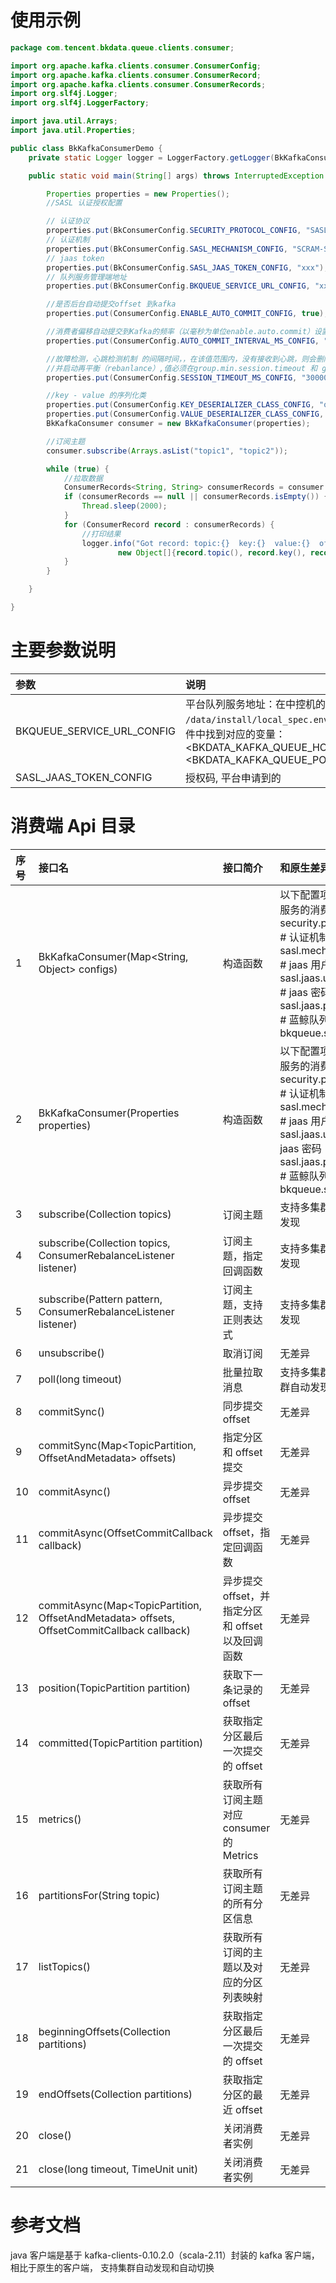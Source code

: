 # 使用示例

```java
package com.tencent.bkdata.queue.clients.consumer;

import org.apache.kafka.clients.consumer.ConsumerConfig;
import org.apache.kafka.clients.consumer.ConsumerRecord;
import org.apache.kafka.clients.consumer.ConsumerRecords;
import org.slf4j.Logger;
import org.slf4j.LoggerFactory;

import java.util.Arrays;
import java.util.Properties;

public class BkKafkaConsumerDemo {
    private static Logger logger = LoggerFactory.getLogger(BkKafkaConsumerDemo05.class);

    public static void main(String[] args) throws InterruptedException {

        Properties properties = new Properties();
        //SASL 认证授权配置

        // 认证协议
        properties.put(BkConsumerConfig.SECURITY_PROTOCOL_CONFIG, "SASL_PLAINTEXT");
        // 认证机制
        properties.put(BkConsumerConfig.SASL_MECHANISM_CONFIG, "SCRAM-SHA-512");
        // jaas token
        properties.put(BkConsumerConfig.SASL_JAAS_TOKEN_CONFIG, "xxx");
        // 队列服务管理端地址
        properties.put(BkConsumerConfig.BKQUEUE_SERVICE_URL_CONFIG, "xx.xx.xx.xx");

        //是否后台自动提交offset 到kafka
        properties.put(ConsumerConfig.ENABLE_AUTO_COMMIT_CONFIG, true);

        //消费者偏移自动提交到Kafka的频率（以毫秒为单位enable.auto.commit）设置为true
        properties.put(ConsumerConfig.AUTO_COMMIT_INTERVAL_MS_CONFIG, "1000");

        //故障检测，心跳检测机制 的间隔时间，，在该值范围内，没有接收到心跳，则会删除该消费者
        //并启动再平衡（rebanlance）,值必须在group.min.session.timeout 和 group.max.session.timeout.ms之间
        properties.put(ConsumerConfig.SESSION_TIMEOUT_MS_CONFIG, "30000");

        //key - value 的序列化类
        properties.put(ConsumerConfig.KEY_DESERIALIZER_CLASS_CONFIG, "org.apache.kafka.common.serialization.StringDeserializer");
        properties.put(ConsumerConfig.VALUE_DESERIALIZER_CLASS_CONFIG, "org.apache.kafka.common.serialization.StringDeserializer");
        BkKafkaConsumer consumer = new BkKafkaConsumer(properties);

        //订阅主题
        consumer.subscribe(Arrays.asList("topic1", "topic2"));

        while (true) {
            //拉取数据
            ConsumerRecords<String, String> consumerRecords = consumer.poll(1000);
            if (consumerRecords == null || consumerRecords.isEmpty()) {
                Thread.sleep(2000);
            }
            for (ConsumerRecord record : consumerRecords) {
                //打印结果
                logger.info("Got record: topic:{}  key:{}  value:{}  offset:{}  partition:{} \n",
                        new Object[]{record.topic(), record.key(), record.value(), record.offset(), record.partition()});
            }
        }

    }

}

```

# 主要参数说明

| 参数 | 说明 |
| :--- | :--- |
| BKQUEUE\_SERVICE\_URL\_CONFIG | 平台队列服务地址：在中控机的 `/data/install/local_spec.env` 文件中找到对应的变量： \<BKDATA_KAFKA_QUEUE_HOST>:\<BKDATA_KAFKA_QUEUE_PORT> |
| SASL\_JAAS\_TOKEN\_CONFIG | 授权码, 平台申请到的 |

# 消费端 Api 目录

| 序号| 接口名                                                       | 接口简介                                       | 和原生差异性                                                 |
| :--- | :--- |:--- |:--- |
| 1    | BkKafkaConsumer(Map<String, Object> configs)                 | 构造函数                                       | 以下配置项必须正确配置才能使用队列服务的消费端 api 消费数据# 认证协议<br/>security.protocol=SASL_PLAINTEXT<br/># 认证机制<br/>sasl.mechanism=SCRAM-SHA-512<br/># jaas 用户名<br/>sasl.jaas.user=xxx<br/># jaas 密码<br/>sasl.jaas.password=xxx<br/># 蓝鲸队列服务管理端地址<br/>bkqueue.service.url=xx.xx.xx.xx |
| 2    | BkKafkaConsumer(Properties properties)                       | 构造函数                                       | 以下配置项必须正确配置才能使用队列服务的消费端 api 消费数据# 认证协议<br/>security.protocol=SASL_PLAINTEXT<br/># 认证机制<br/>sasl.mechanism=SCRAM-SHA-512<br/># jaas 用户名<br/>sasl.jaas.user=xxx<br/> jaas 密码<br/>sasl.jaas.password=xxx<br/># 蓝鲸队列服务管理端地址<br/>bkqueue.service.url=xx.xx.xx.xx |
| 3    | subscribe(Collection<String> topics)                         | 订阅主题 | 支持多集群多 topic 订阅，topic 自动发现                         |
| 4   | subscribe(Collection<String> topics, ConsumerRebalanceListener listener) | 订阅主题，指定回调函数                         | 支持多集群多 topic 订阅，topic 自动发现                         |
| 5    | subscribe(Pattern pattern, ConsumerRebalanceListener listener) | 订阅主题，支持正则表达式                       | 支持多集群多 topic 订阅，topic 自动发现                         |
| 6    | unsubscribe()                                                | 取消订阅                                       | 无差异                                                       |
| 7    | poll(long timeout)                                           | 批量拉取消息                                   | 支持多集群多 topic 消费，并且支持集群自动发现和切换            |
| 8     | commitSync()                                                 | 同步提交 offset                                 | 无差异                                                       |
| 9     | commitSync(Map<TopicPartition, OffsetAndMetadata> offsets)   | 指定分区和 offset 提交                           | 无差异                                                       |
| 10 | commitAsync()                                                | 异步提交 offset                                 | 无差异                                                       |
| 11   | commitAsync(OffsetCommitCallback callback)                   | 异步提交 offset，指定回调函数                   | 无差异                                                       |
| 12   | commitAsync(Map<TopicPartition, OffsetAndMetadata> offsets, OffsetCommitCallback callback) | 异步提交 offset，并指定分区和 offset 以及回调函数 | 无差异                                                       |
| 13   | position(TopicPartition partition)                           | 获取下一条记录的 offset                         | 无差异                                                       |
| 14   | committed(TopicPartition partition)                          | 获取指定分区最后一次提交的 offset               | 无差异                                                       |
| 15   | metrics()                                                    | 获取所有订阅主题对应 consumer 的 Metrics          | 无差异                                                       |
| 16   | partitionsFor(String topic)                                  | 获取所有订阅主题的所有分区信息                 | 无差异                                                       |
| 17   | listTopics()                                                 | 获取所有订阅的主题以及对应的分区列表映射       | 无差异                                                       |
| 18   | beginningOffsets(Collection<TopicPartition> partitions)      | 获取指定分区最后一次提交的 offset               | 无差异                                                       |
| 19   | endOffsets(Collection<TopicPartition> partitions)            | 获取指定分区的最近 offset                       | 无差异                                                       |
| 20   | close()                                                      | 关闭消费者实例                                 | 无差异                                                       |
| 21  | close(long timeout, TimeUnit unit)                           | 关闭消费者实例                                 | 无差异                                                       |

# 参考文档

java 客户端是基于 kafka-clients-0.10.2.0（scala-2.11）封装的 kafka 客户端，相比于原生的客户端，
支持集群自动发现和自动切换
